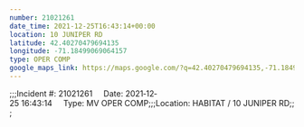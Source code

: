 ```yaml
---
number: 21021261
date_time: 2021-12-25T16:43:14+00:00
location: 10 JUNIPER RD
latitude: 42.40270479694135
longitude: -71.18499069064157
type: OPER COMP
google_maps_link: https://maps.google.com/?q=42.40270479694135,-71.18499069064157
---
```


;;;Incident #: 21021261     Date: 2021‐12‐25 16:43:14     Type: MV OPER COMP;;;Location: HABITAT / 10 JUNIPER RD;;;
